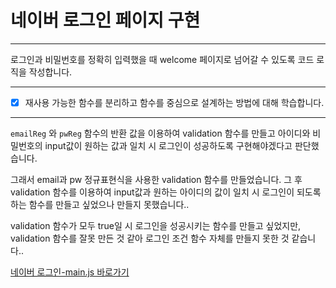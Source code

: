 # 네이버 로그인 페이지 구현

---

로그인과 비밀번호를 정확히 입력했을 때 welcome 페이지로 넘어갈 수 있도록 코드 로직을 작성합니다.


---
- [x] 재사용 가능한 함수를 분리하고 함수를 중심으로 설계하는 방법에 대해 학습합니다.

---

`emailReg` 와 `pwReg` 함수의 반환 값을 이용하여 validation 함수를 만들고 아이디와 비밀번호의 input값이 원하는 값과 일치 시 로그인이 성공하도록 구현해야겠다고 판단했습니다.

그래서 email과 pw 정규표현식을 사용한 validation 함수를 만들었습니다. 그 후 validation 함수를 이용하여 input값과 원하는 아이디의 값이 일치 시 로그인이 되도록 하는 함수를 만들고 싶었으나 만들지 못했습니다..

validation 함수가 모두 true일 시 로그인을 성공시키는 함수를 만들고 싶었지만, validation 함수를 잘못 만든 것 같아 로그인 조건 함수 자체를 만들지 못한 것 같습니다..

[네이버 로그인-main.js 바로가기](https://github.com/Yooniverse42/js-homework/blob/main/mission01/naver_login/js/main.js)





